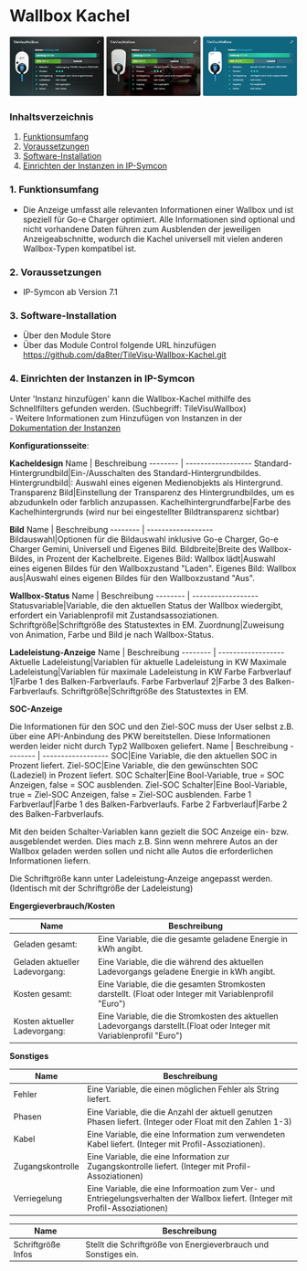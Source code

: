 # Wallbox Kachel
![Wallbox-Kachel](https://github.com/da8ter/images/blob/main/wallbox.png)

### Inhaltsverzeichnis

1. [Funktionsumfang](#1-funktionsumfang)
2. [Voraussetzungen](#2-voraussetzungen)
3. [Software-Installation](#3-software-installation)
4. [Einrichten der Instanzen in IP-Symcon](#4-einrichten-der-instanzen-in-ip-symcon)


### 1. Funktionsumfang

* Die Anzeige umfasst alle relevanten Informationen einer Wallbox und ist speziell für Go-e Charger optimiert. Alle Informationen sind optional und nicht vorhandene Daten führen zum Ausblenden der jeweiligen Anzeigeabschnitte, wodurch die Kachel universell mit vielen anderen Wallbox-Typen kompatibel ist. 

### 2. Voraussetzungen

- IP-Symcon ab Version 7.1

### 3. Software-Installation

* Über den Module Store
* Über das Module Control folgende URL hinzufügen
https://github.com/da8ter/TileVisu-Wallbox-Kachel.git


### 4. Einrichten der Instanzen in IP-Symcon

 Unter 'Instanz hinzufügen' kann die Wallbox-Kachel mithilfe des Schnellfilters gefunden werden. (Suchbegriff: TileVisuWallbox)  
	- Weitere Informationen zum Hinzufügen von Instanzen in der [Dokumentation der Instanzen](https://www.symcon.de/service/dokumentation/konzepte/instanzen/#Instanz_hinzufügen)

__Konfigurationsseite__:

__Kacheldesign__
Name     | Beschreibung
-------- | ------------------
Standard-Hintergrundbild|Ein-/Ausschalten des Standard-Hintergrundbildes.
Hintergrundbild|: Auswahl eines eigenen Medienobjekts als Hintergrund.
Transparenz Bild|Einstellung der Transparenz des Hintergrundbildes, um es abzudunkeln oder farblich anzupassen. 
Kachelhintergrundfarbe|Farbe des Kachelhintergrunds (wird nur bei eingestellter Bildtransparenz sichtbar)

__Bild__
Name     | Beschreibung
-------- | ------------------
Bildauswahl|Optionen für die Bildauswahl inklusive Go-e Charger, Go-e Charger Gemini, Universell und Eigenes Bild.
Bildbreite|Breite des Wallbox-Bildes, in Prozent der Kachelbreite.
Eigenes Bild: Wallbox lädt|Auswahl eines eigenen Bildes für den Wallboxzustand "Laden".
Eigenes Bild: Wallbox aus|Auswahl eines eigenen Bildes für den Wallboxzustand "Aus".

__Wallbox-Status__
Name     | Beschreibung
-------- | ------------------
Statusvariable|Variable, die den aktuellen Status der Wallbox wiedergibt, erfordert ein Variablenprofil mit Zustandsassoziationen.
Schriftgröße|Schriftgröße des Statustextes in EM.
Zuordnung|Zuweisung von Animation, Farbe und Bild je nach Wallbox-Status.

__Ladeleistung-Anzeige__
Name     | Beschreibung
-------- | ------------------
Aktuelle Ladeleistung|Variablen für aktuelle Ladeleistung in KW
Maximale Ladeleistung|Variablen für maximale Ladeleistung in KW
Farbe Farbverlauf 1|Farbe 1 des Balken-Farbverlaufs.
Farbe Farbverlauf 2|Farbe 3 des Balken-Farbverlaufs.
Schriftgröße|Schriftgröße des Statustextes in EM.

__SOC-Anzeige__

Die Informationen für den SOC und den Ziel-SOC muss der User selbst z.B. über eine API-Anbindung des PKW bereitstellen. Diese Informationen werden leider nicht durch Typ2 Wallboxen geliefert.
Name     | Beschreibung
-------- | ------------------
SOC|Eine Variable, die den aktuellen SOC in Prozent liefert.
Ziel-SOC|Eine Variable, die den gewünschten SOC (Ladeziel) in Prozent liefert.
SOC Schalter|Eine Bool-Variable, true = SOC Anzeigen, false = SOC ausblenden.
Ziel-SOC Schalter|Eine Bool-Variable, true = Ziel-SOC Anzeigen, false = Ziel-SOC ausblenden.
Farbe 1 Farbverlauf|Farbe 1 des Balken-Farbverlaufs.
Farbe 2 Farbverlauf|Farbe 2 des Balken-Farbverlaufs.

Mit den beiden Schalter-Variablen kann gezielt die SOC Anzeige ein- bzw. ausgeblendet werden. Dies mach z.B. Sinn wenn mehrere Autos an der Wallbox geladen werden sollen und nicht alle Autos die erforderlichen Informationen liefern.

Die Schriftgröße kann unter Ladeleistung-Anzeige angepasst werden. (Identisch mit der Schriftgröße der Ladeleistung)

__Engergieverbrauch/Kosten__

Name     | Beschreibung
-------- | ------------------
Geladen gesamt:|Eine Variable, die die gesamte geladene Energie in kWh angibt.
Geladen aktueller Ladevorgang:|Eine Variable, die die während des aktuellen Ladevorgangs geladene Energie in kWh angibt.
Kosten gesamt:|Eine Variable, die die gesamten Stromkosten darstellt. (Float oder Integer mit Variablenprofil "Euro")
Kosten aktueller Ladevorgang:|Eine Variable, die die Stromkosten des aktuellen Ladevorgangs darstellt.(Float oder Integer mit Variablenprofil "Euro")

__Sonstiges__

Name     | Beschreibung
-------- | ------------------
Fehler|Eine Variable, die einen möglichen Fehler als String liefert.
Phasen|Eine Variable, die die Anzahl der aktuell genutzen Phasen liefert. (Integer oder Float mit den Zahlen 1-3)
Kabel|Eine Variable, die eine Information zum verwendeten Kabel liefert. (Integer mit Profil-Assoziationen).
Zugangskontrolle|Eine Variable, die eine Information zur Zugangskontrolle liefert. (Integer mit Profil-Assoziationen) 
Verriegelung|Eine Variable, die eine Informoation zum Ver- und Entriegelungsverhalten der Wallbox liefert. (Integer mit Profil-Assoziationen)

Name     | Beschreibung
-------- | ------------------
Schriftgröße Infos|Stellt die Schriftgröße von Energieverbrauch und Sonstiges ein.
